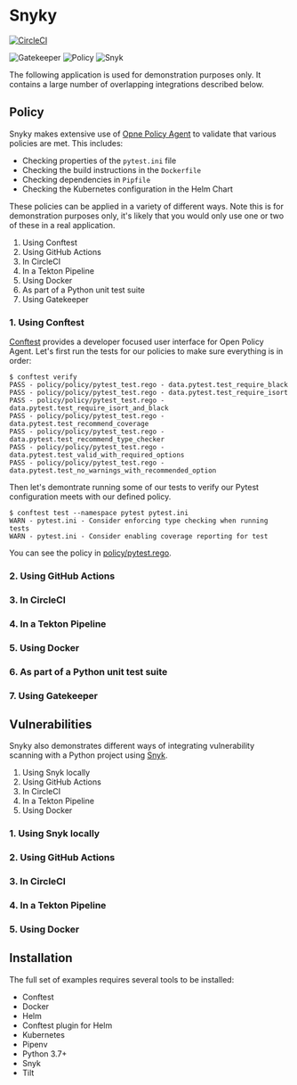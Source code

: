 # Snyky

[![CircleCI](https://circleci.com/gh/garethr/snyky.svg?style=svg)](https://circleci.com/gh/garethr/snyky)

![Gatekeeper](https://github.com/garethr/snyky/workflows/Gatekeeper/badge.svg)
![Policy](https://github.com/garethr/snyky/workflows/Policy/badge.svg)
![Snyk](https://github.com/garethr/snyky/workflows/Snyk/badge.svg)

The following application is used for demonstration purposes only. It contains a large number of overlapping
integrations described below.


## Policy

Snyky makes extensive use of [Opne Policy Agent](https://openpolicyagent.org) to validate that various policies are met. This includes:

* Checking properties of the `pytest.ini` file
* Checking the build instructions in the `Dockerfile`
* Checking dependencies in `Pipfile`
* Checking the Kubernetes configuration in the Helm Chart

These policies can be applied in a variety of different ways. Note this is for demonstration purposes only, it's likely that
you would only use one or two of these in a real application.

1. Using Conftest
2. Using GitHub Actions
3. In CircleCI
4. In a Tekton Pipeline
5. Using Docker
6. As part of a Python unit test suite
7. Using Gatekeeper


### 1. Using Conftest 

[Conftest](https://github.com/instrumenta/conftest) provides a developer focused user interface for Open Policy Agent. Let's first run the tests for our policies to make sure everything is in order:

```console
$ conftest verify
PASS - policy/policy/pytest_test.rego - data.pytest.test_require_black
PASS - policy/policy/pytest_test.rego - data.pytest.test_require_isort
PASS - policy/policy/pytest_test.rego - data.pytest.test_require_isort_and_black
PASS - policy/policy/pytest_test.rego - data.pytest.test_recommend_coverage
PASS - policy/policy/pytest_test.rego - data.pytest.test_recommend_type_checker
PASS - policy/policy/pytest_test.rego - data.pytest.test_valid_with_required_options
PASS - policy/policy/pytest_test.rego - data.pytest.test_no_warnings_with_recommended_option
```

Then let's demontrate running some of our tests to verify our Pytest configuration meets with our defined policy.

```console
$ conftest test --namespace pytest pytest.ini
WARN - pytest.ini - Consider enforcing type checking when running tests
WARN - pytest.ini - Consider enabling coverage reporting for test
```

You can see the policy in [policy/pytest.rego](policy/pytest.rego).



### 2. Using GitHub Actions

### 3. In CircleCI

### 4. In a Tekton Pipeline

### 5. Using Docker

### 6. As part of a Python unit test suite

### 7. Using Gatekeeper


## Vulnerabilities

Snyky also demonstrates different ways of integrating vulnerability scanning with a Python project using [Snyk](https://snyk.io).

1. Using Snyk locally
2. Using GitHub Actions
3. In CircleCI
4. In a Tekton Pipeline
5. Using Docker


### 1. Using Snyk locally

### 2. Using GitHub Actions

### 3. In CircleCI

### 4. In a Tekton Pipeline

### 5. Using Docker


## Installation

The full set of examples requires several tools to be installed:

* Conftest
* Docker
* Helm
* Conftest plugin for Helm
* Kubernetes
* Pipenv
* Python 3.7+
* Snyk
* Tilt


